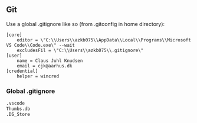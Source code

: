 ## Git
Use a global .gitignore like so (from .gitconfig in home directory):

````
[core]
	editor = \"C:\\Users\\azkb075\\AppData\\Local\\Programs\\Microsoft VS Code\\Code.exe\" --wait
	excludesFil = \"C:\\Users\\azkb075\\.gitignore\"
[user]
	name = Claus Juhl Knudsen
	email = cjk@aarhus.dk
[credential]
	helper = wincred
````

### Global .gitignore
````txt
.vscode
Thumbs.db
.DS_Store
````

